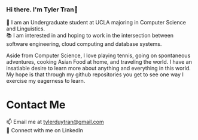 ### Hi there. I'm Tyler Tran👋

<!--
**tylerdtran/tylerdtran** is a ✨ _special_ ✨ repository because its `README.md` (this file) appears on your GitHub profile.

Here are some ideas to get you started:

- 🔭 I’m currently working on ...
- 🌱 I’m currently learning ...
- 👯 I’m looking to collaborate on ...
- 🤔 I’m looking for help with ...
- 💬 Ask me about ...
- 📫 How to reach me: ...
- 😄 Pronouns: ...
- ⚡ Fun fact: ...
-->
🌱 I am an Undergraduate student at UCLA majoring in Computer Science and Linguistics. 
<br /> 
📚 I am interested in and hoping to work in the intersection between software engineering, cloud computing and database systems.

Aside from Computer Science, I love playing tennis, going on spontaneous adventures, cooking Asian Food at home, and traveling the world. 
I have an insatiable desire to learn more about anything and everything in this world. My hope is that through my github repositories you get 
to see one way I exercise my eagerness to learn. 

# Contact Me
📫 Email me at tylerduytran@gmail.com
<br /> 
🤝 Connect with me on LinkedIn
